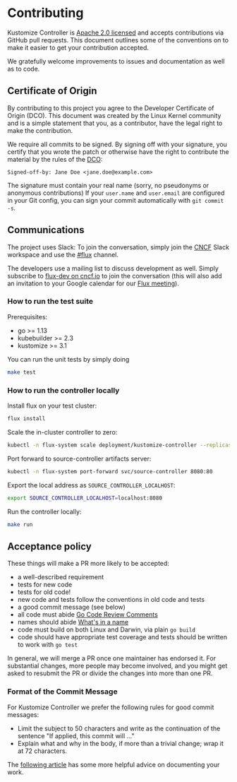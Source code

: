 # Contributing

Kustomize Controller is [Apache 2.0 licensed](LICENSE) and accepts contributions
via GitHub pull requests. This document outlines some of the conventions on
to make it easier to get your contribution accepted.

We gratefully welcome improvements to issues and documentation as well as to
code.

## Certificate of Origin

By contributing to this project you agree to the Developer Certificate of
Origin (DCO). This document was created by the Linux Kernel community and is a
simple statement that you, as a contributor, have the legal right to make the
contribution.

We require all commits to be signed. By signing off with your signature, you
certify that you wrote the patch or otherwise have the right to contribute the 
material by the rules of the [DCO](DCO):

`Signed-off-by: Jane Doe <jane.doe@example.com>`

The signature must contain your real name
(sorry, no pseudonyms or anonymous contributions)
If your `user.name` and `user.email` are configured in your Git config,
you can sign your commit automatically with `git commit -s`.

## Communications

The project uses Slack: To join the conversation, simply join the
[CNCF](https://slack.cncf.io/) Slack workspace and use the
[#flux](https://cloud-native.slack.com/messages/flux/) channel.

The developers use a mailing list to discuss development as well.
Simply subscribe to [flux-dev on cncf.io](https://lists.cncf.io/g/cncf-flux-dev)
to join the conversation (this will also add an invitation to your
Google calendar for our [Flux
meeting](https://docs.google.com/document/d/1l_M0om0qUEN_NNiGgpqJ2tvsF2iioHkaARDeh6b70B0/edit#)).

### How to run the test suite

Prerequisites:
* go >= 1.13
* kubebuilder >= 2.3
* kustomize >= 3.1

You can run the unit tests by simply doing

```bash
make test
```

### How to run the controller locally

Install flux on your test cluster:

```sh
flux install
```

Scale the in-cluster controller to zero:

```sh
kubectl -n flux-system scale deployment/kustomize-controller --replicas=0
```

Port forward to source-controller artifacts server:

```sh
kubectl -n flux-system port-forward svc/source-controller 8080:80
```

Export the local address as `SOURCE_CONTROLLER_LOCALHOST`:

```sh
export SOURCE_CONTROLLER_LOCALHOST=localhost:8080
```

Run the controller locally:

```sh
make run
```

## Acceptance policy

These things will make a PR more likely to be accepted:

- a well-described requirement
- tests for new code
- tests for old code!
- new code and tests follow the conventions in old code and tests
- a good commit message (see below)
- all code must abide [Go Code Review Comments](https://github.com/golang/go/wiki/CodeReviewComments)
- names should abide [What's in a name](https://talks.golang.org/2014/names.slide#1)
- code must build on both Linux and Darwin, via plain `go build`
- code should have appropriate test coverage and tests should be written
  to work with `go test`

In general, we will merge a PR once one maintainer has endorsed it.
For substantial changes, more people may become involved, and you might
get asked to resubmit the PR or divide the changes into more than one PR.

### Format of the Commit Message

For Kustomize Controller we prefer the following rules for good commit messages:

- Limit the subject to 50 characters and write as the continuation
  of the sentence "If applied, this commit will ..."
- Explain what and why in the body, if more than a trivial change;
  wrap it at 72 characters.

The [following article](https://chris.beams.io/posts/git-commit/#seven-rules)
has some more helpful advice on documenting your work.
